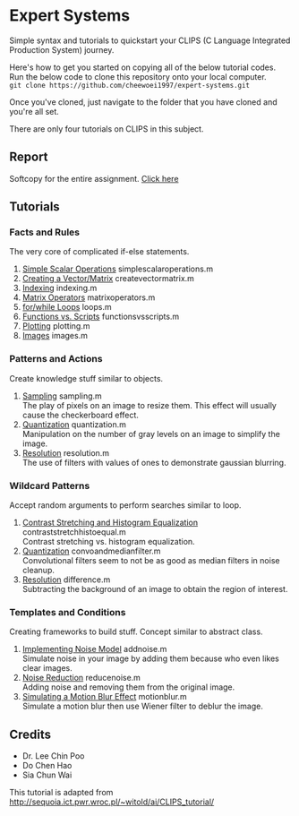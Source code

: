 # Expert Systems
Simple syntax and tutorials to quickstart your CLIPS (C Language Integrated Production System) journey.

Here's how to get you started on copying all of the below tutorial codes. Run the below code to clone this repository onto your local computer.  
`git clone https://github.com/cheewoei1997/expert-systems.git`

Once you've cloned, just navigate to the folder that you have cloned and you're all set.

There are only four tutorials on CLIPS in this subject.

## Report
Softcopy for the entire assignment. [Click here](https://docs.google.com/document/d/1OPfEpSsi3fo3KtXJXrVl5oeOD03I0qlBwJKO0LNyf1A/edit?usp=sharing)


## Tutorials
### Facts and Rules
The very core of complicated if-else statements.

1. [Simple Scalar Operations](../master/1.%20Basics/simplescalaroperations.m) simplescalaroperations.m
2. [Creating a Vector/Matrix](../master/1.%20Basics/createvectormatrix.m) createvectormatrix.m
3. [Indexing](../master/1.%20Basics/indexing.m) indexing.m
4. [Matrix Operators](../master/1.%20Basics/matrixoperators.m) matrixoperators.m
5. [for/while Loops](../master/1.%20Basics/loops.m) loops.m
6. [Functions vs. Scripts](../master/1.%20Basics/functionsvsscripts.m) functionsvsscripts.m
7. [Plotting](../master/1.%20Basics/plotting.m) plotting.m
8. [Images](../master/1.%20Basics/images.m) images.m

### Patterns and Actions
Create knowledge stuff similar to objects.

1. [Sampling](../master/2.%20Sampling,%20Quantization,%20Resolution/sampling.m) sampling.m  
    The play of pixels on an image to resize them. This effect will usually cause the checkerboard effect.
2. [Quantization](../master/2.%20Sampling,%20Quantization,%20Resolution/quantization.m) quantization.m  
    Manipulation on the number of gray levels on an image to simplify the image.
3. [Resolution](../master/2.%20Sampling,%20Quantization,%20Resolution/resolution.m) resolution.m  
    The use of filters with values of ones to demonstrate gaussian blurring.

### Wildcard Patterns
Accept random arguments to perform searches similar to loop.

1. [Contrast Stretching and Histogram Equalization](../master/3.%20Smoothening%20and%20Histogram%20Manipulation/contraststretchhistoequal.m) contraststretchhistoequal.m  
    Contrast stretching vs. histogram equalization.
2. [Quantization](../master/3.%20Smoothening%20and%20Histogram%20Manipulation/convoandmedianfilter.m) convoandmedianfilter.m  
    Convolutional filters seem to not be as good as median filters in noise cleanup.
3. [Resolution](../master/3.%20Smoothening%20and%20Histogram%20Manipulation/difference.m) difference.m  
    Subtracting the background of an image to obtain the region of interest.

### Templates and Conditions
Creating frameworks to build stuff. Concept similar to abstract class.

1. [Implementing Noise Model](../master/4.%20Noise/addnoise.m) addnoise.m  
    Simulate noise in your image by adding them because who even likes clear images.
2. [Noise Reduction](../master/4.%20Noise/reducenoise.m) reducenoise.m  
    Adding noise and removing them from the original image.
3. [Simulating a Motion Blur Effect](../master/4.%20Noise/motionblur.m) motionblur.m  
    Simulate a motion blur then use Wiener filter to deblur the image.

## Credits
* Dr. Lee Chin Poo
* Do Chen Hao
* Sia Chun Wai

This tutorial is adapted from  http://sequoia.ict.pwr.wroc.pl/~witold/ai/CLIPS_tutorial/